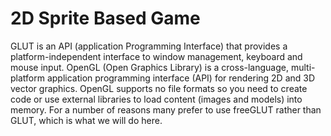 # 2D Sprite Based Game 

GLUT is an API (application Programming Interface) that provides a platform-independent interface to window management, keyboard and mouse input. OpenGL (Open Graphics Library) is a cross-language, multi-platform application programming interface (API) for rendering 2D and 3D vector graphics.  OpenGL supports no file formats so you need to create code or use external libraries to load content (images and models) into memory. For a number of reasons many prefer to use freeGLUT rather than GLUT, which is what we will do here.
